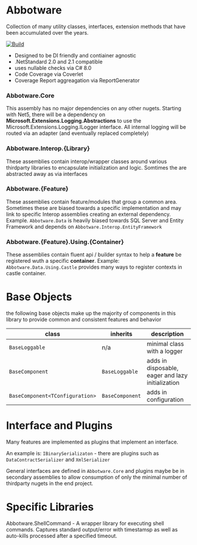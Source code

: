 # Abbotware
Collection of many utility classes, interfaces, extension methods that have been accumulated over the years. 

[![Build](https://github.com/abbotware/abbotware/actions/workflows/main.yml/badge.svg)](https://github.com/abbotware/abbotware/actions/workflows/main.yml)

* Designed to be DI friendly and contiainer agnostic
* .NetStandard 2.0 and 2.1 compatible
* uses nullable checks via C# 8.0
* Code Coverage via Coverlet
* Coverage Report aggreagation via ReportGenerator

### Abbotware.Core
This assembly has no major dependencies on any other nugets. Starting with Net5, there will be a dependency on **Microsoft.Extensions.Logging.Abstractions** to use the Microsoft.Extensions.Logging.ILogger interface.  All internal logging will be routed via an adapter (and eventually replaced completely)

### Abbotware.Interop.{Library} 
These assemblies contain interop/wrapper classes around various thirdparty libraries to encapsulate initialization and logic.  Somtimes the are abstracted away as via interfaces  

### Abbotware.{Feature}
These assemblies contain feature/modules that group a common area. Sometimes these are biased towards a specific implementation and may link to specific Interop assemblies creating an external dependency.  
Example.  `Abbotware.Data` is heavily biased towards SQL Server and Entity Framework and depends on `Abbotware.Interop.EntityFramework`



### Abbotware.{Feature}.Using.{Container} 
These assemblies contain fluent api / builder syntax to help a **feature** be registered wuth a specific **container**. 
Example: `Abbotware.Data.Using.Castle` provides many ways to register contexts in castle container.

# Base Objects

the following base objects make up the majority of components in this library to provide common and consistent features and behavior

|class| inherits | description |
|---|---|---|
|`BaseLoggable`| n/a | minimal class with a logger | 
|`BaseComponent`| `BaseLoggable` |  adds in disposable, eager and lazy initialization |
|`BaseComponent<TConfiguration>`|`BaseComponent` |  adds in configuration  |


# Interface and Plugins

Many features are implemented as plugins that implement an interface.  

An example is: `IBinarySerializaton` - there are plugins such as `DataContractSerializer` and `XmlSerializer`

General interfaces are defined in `Abbotware.Core` and plugins maybe be in secondary assemblies to allow consumption of only the minimal number of thirdparty nugets in the end project.


# Specific Libraries

Abbotware.ShellCommand - A wrapper library for executing shell commands. Captures standard output/error with timestamsp as well as auto-kills processed after a specified timeout.
